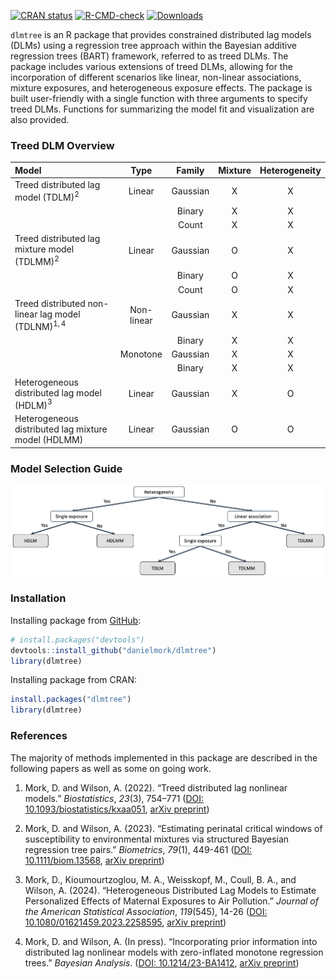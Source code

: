 
<!-- README.md is generated from README.Rmd. Please edit that file -->


<!-- badges: start -->

[![CRAN
status](https://www.r-pkg.org/badges/version/dlmtree)](https://CRAN.R-project.org/package=dlmtree)
[![R-CMD-check](https://github.com/danielmork/dlmtree/actions/workflows/R-CMD-check.yaml/badge.svg)](https://github.com/danielmork/dlmtree/actions/workflows/R-CMD-check.yaml)
[![Downloads](https://cranlogs.r-pkg.org/badges/grand-total/dlmtree)](https://CRAN.R-project.com/package=dlmtree)
<!-- badges: end -->

`dlmtree` is an R package that provides constrained distributed lag
models (DLMs) using a regression tree approach within the Bayesian
additive regression trees (BART) framework, referred to as treed DLMs.
The package includes various extensions of treed DLMs, allowing for the
incorporation of different scenarios like linear, non-linear
associations, mixture exposures, and heterogeneous exposure effects. The
package is built user-friendly with a single function with three
arguments to specify treed DLMs. Functions for summarizing the model fit
and visualization are also provided.

### Treed DLM Overview

| Model                                                  |    Type    |  Family  | Mixture | Heterogeneity |
|:-------------------------------------------------------|:----------:|:--------:|:-------:|:-------------:|
| Treed distributed lag model (TDLM)$^2$                 |   Linear   | Gaussian |    X    |       X       |
|                                                        |            |  Binary  |    X    |       X       |
|                                                        |            |  Count   |    X    |       X       |
| Treed distributed lag mixture model (TDLMM)$^2$        |   Linear   | Gaussian |    O    |       X       |
|                                                        |            |  Binary  |    O    |       X       |
|                                                        |            |  Count   |    O    |       X       |
| Treed distributed non-linear lag model (TDLNM)$^{1,4}$ | Non-linear | Gaussian |    X    |       X       |
|                                                        |            |  Binary  |    X    |       X       |
|                                                        |  Monotone  | Gaussian |    X    |       X       |
|                                                        |            |  Binary  |    X    |       X       |
| Heterogeneous distributed lag model (HDLM)$^3$         |   Linear   | Gaussian |    X    |       O       |
| Heterogeneous distributed lag mixture model (HDLMM)    |   Linear   | Gaussian |    O    |       O       |

### Model Selection Guide

![](man/figures/decisiontree.png)

### Installation

Installing package from [GitHub](https://github.com/):

``` r
# install.packages("devtools")
devtools::install_github("danielmork/dlmtree")
library(dlmtree)
```

Installing package from CRAN:

``` r
install.packages("dlmtree")
library(dlmtree)
```

### References

The majority of methods implemented in this package are described in the
following papers as well as some on going work.

1.  Mork, D. and Wilson, A. (2022). “Treed distributed lag nonlinear
    models.” *Biostatistics*, *23*(3), 754–771 ([DOI:
    10.1093/biostatistics/kxaa051](https://doi.org/10.1093/biostatistics/kxaa051),
    [arXiv preprint](https://arxiv.org/abs/2010.06147))

2.  Mork, D. and Wilson, A. (2023). “Estimating perinatal critical
    windows of susceptibility to environmental mixtures via structured
    Bayesian regression tree pairs.” *Biometrics*, *79*(1), 449-461
    ([DOI: 10.1111/biom.13568](https://doi.org/10.1111/biom.13568),
    [arXiv preprint](https://arxiv.org/abs/2102.09071))

3.  Mork, D., Kioumourtzoglou, M. A., Weisskopf, M., Coull, B. A., and
    Wilson, A. (2024). “Heterogeneous Distributed Lag Models to Estimate
    Personalized Effects of Maternal Exposures to Air Pollution.”
    *Journal of the American Statistical Association*, *119*(545), 14-26
    ([DOI:
    10.1080/01621459.2023.2258595](https://doi.org/10.1080/01621459.2023.2258595),
    [arXiv preprint](https://arxiv.org/abs/2109.13763))

4.  Mork, D. and Wilson, A. (In press). “Incorporating prior information
    into distributed lag nonlinear models with zero-inflated monotone
    regression trees.” *Bayesian Analysis*. ([DOI:
    10.1214/23-BA1412](https://doi.org/10.1214/23-BA1412), [arXiv
    preprint](https://arxiv.org/abs/2301.12937))
